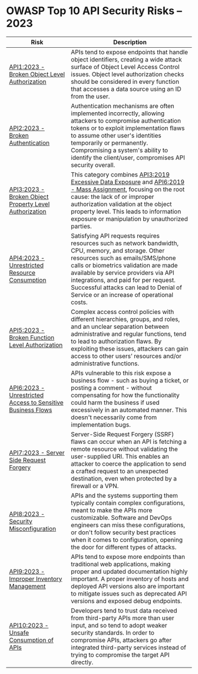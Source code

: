 # OWASP Top 10 API Security Risks – 2023

| Risk | Description |
| ---- | ----------- |
| [API1:2023 - Broken Object Level Authorization][api1] | APIs tend to expose endpoints that handle object identifiers, creating a wide attack surface of Object Level Access Control issues. Object level authorization checks should be considered in every function that accesses a data source using an ID from the user. |
| [API2:2023 - Broken Authentication][api2] | Authentication mechanisms are often implemented incorrectly, allowing attackers to compromise authentication tokens or to exploit implementation flaws to assume other user's identities temporarily or permanently. Compromising a system's ability to identify the client/user, compromises API security overall. |
| [API3:2023 - Broken Object Property Level Authorization][api3] | This category combines [API3:2019 Excessive Data Exposure][1] and [API6:2019 - Mass Assignment][2], focusing on the root cause: the lack of or improper authorization validation at the object property level. This leads to information exposure or manipulation by unauthorized parties. |
| [API4:2023 - Unrestricted Resource Consumption][api4] | Satisfying API requests requires resources such as network bandwidth, CPU, memory, and storage. Other resources such as emails/SMS/phone calls or biometrics validation are made available by service providers via API integrations, and paid for per request. Successful attacks can lead to Denial of Service or an increase of operational costs. |
| [API5:2023 - Broken Function Level Authorization][api5] | Complex access control policies with different hierarchies, groups, and roles, and an unclear separation between administrative and regular functions, tend to lead to authorization flaws. By exploiting these issues, attackers can gain access to other users’ resources and/or administrative functions. |
| [API6:2023 - Unrestricted Access to Sensitive Business Flows][api6] | APIs vulnerable to this risk expose a business flow - such as buying a ticket, or posting a comment - without compensating for how the functionality could harm the business if used excessively in an automated manner. This doesn't necessarily come from implementation bugs. |
| [API7:2023 - Server Side Request Forgery][api7] | Server-Side Request Forgery (SSRF) flaws can occur when an API is fetching a remote resource without validating the user-supplied URI. This enables an attacker to coerce the application to send a crafted request to an unexpected destination, even when protected by a firewall or a VPN. |
| [API8:2023 - Security Misconfiguration][api8] | APIs and the systems supporting them typically contain complex configurations, meant to make the APIs more customizable. Software and DevOps engineers can miss these configurations, or don't follow security best practices when it comes to configuration, opening the door for different types of attacks.  |
| [API9:2023 - Improper Inventory Management][api9] | APIs tend to expose more endpoints than traditional web applications, making proper and updated documentation highly important. A proper inventory of hosts and deployed API versions also are important to mitigate issues such as deprecated API versions and exposed debug endpoints. |
| [API10:2023 - Unsafe Consumption of APIs][api10] | Developers tend to trust data received from third-party APIs more than user input, and so tend to adopt weaker security standards. In order to compromise APIs, attackers go after integrated third-party services instead of trying to compromise the target API directly. |

[1]: https://github.com/OWASP/API-Security/blob/master/2019/en/src/0xa3-excessive-data-exposure.md
[2]: https://github.com/OWASP/API-Security/blob/master/2019/en/src/0xa6-mass-assignment.md
[3]: https://github.com/OWASP/API-Security/blob/master/2019/en/src/0xa4-lack-of-resources-and-rate-limiting.md
[api1]: 0xa1-broken-object-level-authorization.md
[api2]: 0xa2-broken-authentication.md
[api3]: 0xa3-broken-object-property-level-authorization.md
[api4]: 0xa4-unrestricted-resource-consumption.md
[api5]: 0xa4-unrestricted-resource-consumption.md
[api6]: 0xa6-unrestricted-access-to-sensitive-business-flows.md
[api7]: 0xa7-server-side-request-forgery.md
[api8]: 0xa8-security-misconfiguration.md
[api9]: 0xa9-improper-inventory-management.md
[api10]: 0xaa-unsafe-consumption-of-apis.md
